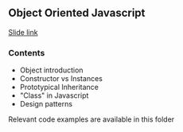 ## Object Oriented Javascript
[Slide link](https://slides.com/ozgunbal/object-oriented-javascript)
### Contents
- Object introduction
- Constructor vs Instances
- Prototypical Inheritance
- "Class" in Javascript
- Design patterns

Relevant code examples are available in this folder